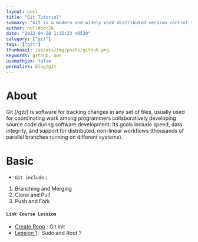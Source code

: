 ```yaml
---
layout: post
title: "Git Tutorial"
summary: "Git is a modern and widely used distributed version control system in the world. It is developed to manage projects with high speed and efficiency."
author: nulldoot2k
date: "2022-04-28 1:35:23 +0530"
category: ["git"]
tags: ["git"]
thumbnail: /assets/img/posts/github.png
keywords: github, aws
usemathjax: false
permalink: blog/git
---
```


# About

Git (/ɡɪt/) is software for tracking changes in any set of files, usually used for coordinating work among programmers collaboratively developing source code during software development. Its goals include speed, data integrity, and support for distributed, non-linear workflows (thousands of parallel branches running on different systems).

# Basic 

- `Git include` **:**

1. Branching and Merging
2. Clone and Pull
3. Push and Fork

#### **`Link Course Lession`**

- [Create Repo](/blog/git/git-init) : Git init
- [Lession 1](/blog/linux/sudo-and-root-linux) : Sudo and Root ?
